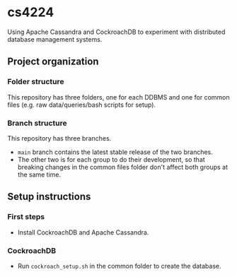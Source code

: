 # cs4224
Using Apache Cassandra and CockroachDB to experiment with distributed database management systems.

## Project organization
### Folder structure
This repository has three folders, one for each DDBMS and one for common files (e.g. raw data/queries/bash scripts for setup).

### Branch structure
This repository has three branches. 
- `main` branch contains the latest stable release of the two branches. 
- The other two is for each group to do their development, so that breaking changes in the common files folder don't affect both groups at the same time.

## Setup instructions
### First steps
- Install CockroachDB and Apache Cassandra.

### CockroachDB
- Run `cockroach_setup.sh` in the common folder to create the database.